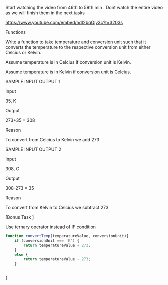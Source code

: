 Start watching the video from 46th to 59th min . Dont watch the entire video as we will finish them in the next tasks

https://www.youtube.com/embed/hdI2bqOjy3c?t=3203s

Functions

Write a function to take temperature and conversion unit such that it converts the temperature to the respective conversion unit from either Celcius or Kelvin.

Assume temperature is in Celcius if conversion unit is Kelvin.

Assume temperature is in Kelvin if conversion unit is Celcius.


SAMPLE INPUT OUTPUT 1

Input

35, K



Output

273+35 = 308



Reason

To convert from Celcius to Kelvin we add 273



SAMPLE INPUT OUTPUT 2



Input

308, C



Output

308-273 = 35



Reason

To convert from Kelvin to Celcius we subtract 273



[Bonus Task ]



Use ternary operator instead of IF condition

```js
function convertTemp(temperatureValue, conversionUnit){        
    if (conversionUnit === 'K') {
        return temperatureValue + 273;
    }
    else {
        return temperatureValue - 273;
    }
            
        
}
```
